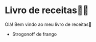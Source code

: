 # Livro de receitas:woman_cook:

Olá! Bem vindo ao meu livro de receitas:wave:

- Strogonoff de frango

